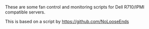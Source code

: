These are some fan control and monitoring scripts for Dell R710/IPMI compatible servers.

This is based on a script by https://github.com/NoLooseEnds
